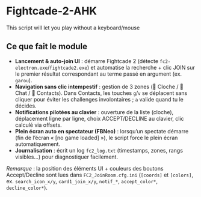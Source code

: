 # Fightcade-2-AHK
This script will let you play without a keyboard/mouse

## Ce que fait le module

- **Lancement & auto-join UI** : démarre Fightcade 2 (détecte `fc2-electron.exe`/`fightcade2.exe`) et automatise la recherche + clic JOIN sur le premier résultat correspondant au terme passé en argument (ex. `garou`).
- **Navigation sans clic intempestif** : gestion de 3 zones (🔔 Cloche / 💬 Chat / 👥 Contacts). Dans Contacts, les touches `g`/`v` se déplacent sans cliquer pour éviter les challenges involontaires ; `a` valide quand tu le décides.
- **Notifications pilotées au clavier** : ouverture de la liste (cloche), déplacement ligne par ligne, choix ACCEPT/DECLINE au clavier, clic calculé via offsets.
- **Plein écran auto en spectateur (FBNeo)** : lorsqu’un spectate démarre (fin de l’écran « [no game loaded] »), le script force le plein écran automatiquement.
- **Journalisation** : écrit un log `fc2_log.txt` (timestamps, zones, rangs visibles…) pour diagnostiquer facilement.

_Remarque_ : la position des éléments UI + couleurs des boutons Accept/Decline sont lues dans `FC2_JoinRoom.cfg.ini` (`[coords]` et `[colors]`, ex. `search_icon_x/y`, `card1_join_x/y`, `notif_*`, `accept_color*`, `decline_color*`).
